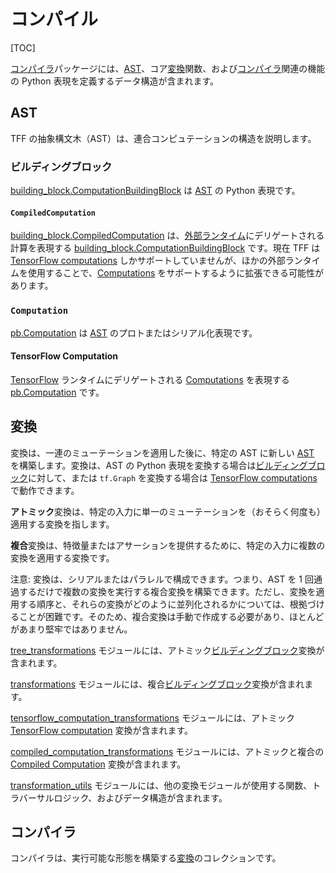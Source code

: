 # コンパイル

[TOC]

[コンパイラ](https://github.com/tensorflow/federated/blob/main/tensorflow_federated/python/core/impl/compiler)パッケージには、[AST](#ast)、コア[変換](#transformation)関数、および[コンパイラ](#compiler)関連の機能の Python 表現を定義するデータ構造が含まれます。

## AST

TFF の抽象構文木（AST）は、連合コンピュテーションの構造を説明します。

### ビルディングブロック

[building_block.ComputationBuildingBlock](https://github.com/tensorflow/federated/blob/main/tensorflow_federated/python/core/impl/compiler/building_blocks.py) は [AST](#ast) の Python 表現です。

#### `CompiledComputation`

[building_block.CompiledComputation](https://github.com/tensorflow/federated/blob/main/tensorflow_federated/python/core/impl/compiler/building_blocks.py) は、[外部ランタイム](execution.md#external-runtime)にデリゲートされる計算を表現する [building_block.ComputationBuildingBlock](https://github.com/tensorflow/federated/blob/main/tensorflow_federated/python/core/impl/compiler/building_blocks.py) です。現在 TFF は [TensorFlow computations](#tensorFlow-computation) しかサポートしていませんが、ほかの外部ランタイムを使用することで、[Computations](#computation) をサポートするように拡張できる可能性があります。

### `Computation`

[pb.Computation](https://github.com/tensorflow/federated/blob/main/tensorflow_federated/proto/v0/computation.proto) は [AST](#ast) のプロトまたはシリアル化表現です。

#### TensorFlow Computation

[TensorFlow](execution.md#tensorflow) ランタイムにデリゲートされる [Computations](#computation) を表現する [pb.Computation](https://github.com/tensorflow/federated/blob/main/tensorflow_federated/proto/v0/computation.proto) です。

## 変換

変換は、一連のミューテーションを適用した後に、特定の AST に新しい [AST](#ast) を構築します。変換は、AST の Python 表現を変換する場合は[ビルディングブロック](#building-block)に対して、または `tf.Graph` を変換する場合は [TensorFlow computations](#tensorFlow-computation) で動作できます。

**アトミック**変換は、特定の入力に単一のミューテーションを（おそらく何度も）適用する変換を指します。

**複合**変換は、特徴量またはアサーションを提供するために、特定の入力に複数の変換を適用する変換です。

注意: 変換は、シリアルまたはパラレルで構成できます。つまり、AST を 1 回通過するだけで複数の変換を実行する複合変換を構築できます。ただし、変換を適用する順序と、それらの変換がどのように並列化されるかについては、根拠づけることが困難です。そのため、複合変換は手動で作成する必要があり、ほとんどがあまり堅牢ではありません。

[tree_transformations](https://github.com/tensorflow/federated/blob/main/tensorflow_federated/python/core/impl/compiler/tree_transformations.py) モジュールには、アトミック[ビルディングブロック](#building-block)変換が含まれます。

[transformations](https://github.com/tensorflow/federated/blob/main/tensorflow_federated/python/core/impl/compiler/transformations.py) モジュールには、複合[ビルディングブロック](#building-block)変換が含まれます。

[tensorflow_computation_transformations](https://github.com/tensorflow/federated/blob/main/tensorflow_federated/python/core/impl/compiler/tensorflow_computation_transformations.py) モジュールには、アトミック [TensorFlow computation](#tensorflow-computation) 変換が含まれます。

[compiled_computation_transformations](https://github.com/tensorflow/federated/blob/main/tensorflow_federated/python/core/impl/compiler/compiled_computation_transformations.py) モジュールには、アトミックと複合の [Compiled Computation](#compiled-computation) 変換が含まれます。

[transformation_utils](https://github.com/tensorflow/federated/blob/main/tensorflow_federated/python/core/impl/compiler/transformation_utils.py) モジュールには、他の変換モジュールが使用する関数、トラバーサルロジック、およびデータ構造が含まれます。

## コンパイラ

コンパイラは、実行可能な形態を構築する[変換](#transformation)のコレクションです。
